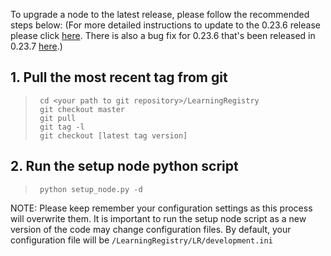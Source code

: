 To upgrade a node to the latest release, please follow the recommended steps below:
(For more detailed instructions to update to the 0.23.6 release please click [here](Upgrading-to-0.23.6-from-previous-release).
There is also a bug fix for 0.23.6 that's been released in 0.23.7 [here](Release-Notes-0.23.7).)

## 1. Pull the most recent tag from git

>      cd <your path to git repository>/LearningRegistry
>      git checkout master
>      git pull
>      git tag -l
>      git checkout [latest tag version]

## 2. Run the setup node python script

>      python setup_node.py -d

NOTE: Please keep remember your configuration settings as this process will overwrite them.  It is important to run the setup node script as a new version of the code may change configuration files. By default, your configuration file will be `/LearningRegistry/LR/development.ini`
